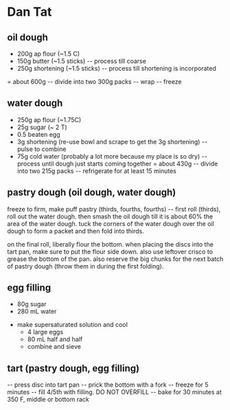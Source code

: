 # Dan Tat

## oil dough
 + 200g ap flour (~1.5 C)
 + 150g butter (~1.5 sticks)
 -- process till coarse
 + 250g shortening (~1.5 sticks)
 -- process till shortening is incorporated

= about 600g
  -- divide into two 300g packs
  -- wrap
  -- freeze

## water dough

 + 250g ap flour (~1.75C)
 + 25g sugar (~ 2 T)
 + 0.5 beaten egg
 + 3g shortening (re-use bowl and scrape to get the 3g shortening)
 -- pulse to combine
 + 75g cold water (probably a lot more because my place is so dry)
 -- process until dough just starts coming together
= about 430g
 -- divide into two 215g packs
 -- refrigerate for at least 15 minutes

## pastry dough (oil dough, water dough)
freeze to firm, make puff pastry (thirds, fourths, fourths)
 -- first roll (thirds), roll out the water dough. then smash the oil dough till
    it is about 60% the area of the water dough. tuck the corners of the water
    dough over the oil dough to form a packet and then fold into thirds.

on the final roll, liberally flour the bottom. when placing the discs into the
tart pan, make sure to put the flour side down. also use leftover crisco to
grease the bottom of the pan. also reserve the big chunks for the next batch of
pastry dough (throw them in during the first folding).

## egg filling
+ 80g sugar
+ 280 mL water
- make supersaturated solution and cool
  + 4 large eggs
  + 80 mL half and half
  - combine and sieve


## tart (pastry dough, egg filling)
 -- press disc into tart pan
 -- prick the bottom with a fork
 -- freeze for 5 minutes
 -- fill 4/5th with filling. DO NOT OVERFILL
 -- bake for 30 minutes at 350 F, middle or bottom rack
